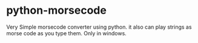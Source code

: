 # python-morsecode
Very Simple morsecode converter using python.
it also can play strings as morse code as you type them. Only in windows.
